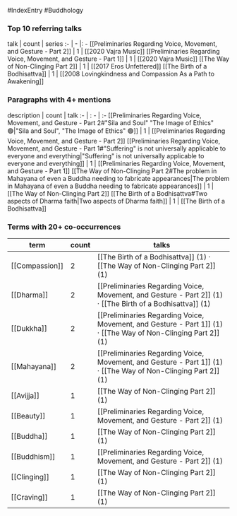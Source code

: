 #IndexEntry #Buddhology

### Top 10 referring talks
talk | count | series
:- | - |: -
[[Preliminaries Regarding Voice, Movement, and Gesture - Part 2]] | 1 | [[2020 Vajra Music]]
[[Preliminaries Regarding Voice, Movement, and Gesture - Part 1]] | 1 | [[2020 Vajra Music]]
[[The Way of Non-Clinging Part 2]] | 1 | [[2017 Eros Unfettered]]
[[The Birth of a Bodhisattva]] | 1 | [[2008 Lovingkindness and Compassion As a Path to Awakening]]

### Paragraphs with 4+ mentions
description | count | talk
:- | : - | :-
[[Preliminaries Regarding Voice, Movement, and Gesture - Part 2#"Sila and Soul" "The Image of Ethics" 🟢\|"Sila and Soul", "The Image of Ethics" 🟢]] | 1 | [[Preliminaries Regarding Voice, Movement, and Gesture - Part 2]]
[[Preliminaries Regarding Voice, Movement, and Gesture - Part 1#"Suffering" is not universally applicable to everyone and everything\|"Suffering" is not universally applicable to everyone and everything]] | 1 | [[Preliminaries Regarding Voice, Movement, and Gesture - Part 1]]
[[The Way of Non-Clinging Part 2#The problem in Mahayana of even a Buddha needing to fabricate appearances\|The problem in Mahayana of even a Buddha needing to fabricate appearances]] | 1 | [[The Way of Non-Clinging Part 2]]
[[The Birth of a Bodhisattva#Two aspects of Dharma faith\|Two aspects of Dharma faith]] | 1 | [[The Birth of a Bodhisattva]]

### Terms with 20+ co-occurrences
term | count | talks
-|-|-
[[Compassion]] | 2 | <span class="counts">[[The Birth of a Bodhisattva]] (1) · [[The Way of Non-Clinging Part 2]] (1)</span> 
[[Dharma]] | 2 | <span class="counts">[[Preliminaries Regarding Voice, Movement, and Gesture - Part 2]] (1) · [[The Birth of a Bodhisattva]] (1)</span> 
[[Dukkha]] | 2 | <span class="counts">[[Preliminaries Regarding Voice, Movement, and Gesture - Part 1]] (1) · [[The Way of Non-Clinging Part 2]] (1)</span> 
[[Mahayana]] | 2 | <span class="counts">[[Preliminaries Regarding Voice, Movement, and Gesture - Part 1]] (1) · [[The Way of Non-Clinging Part 2]] (1)</span> 
[[Avijja]] | 1 | <span class="counts">[[The Way of Non-Clinging Part 2]] (1)</span> 
[[Beauty]] | 1 | <span class="counts">[[Preliminaries Regarding Voice, Movement, and Gesture - Part 2]] (1)</span> 
[[Buddha]] | 1 | <span class="counts">[[The Way of Non-Clinging Part 2]] (1)</span> 
[[Buddhism]] | 1 | <span class="counts">[[Preliminaries Regarding Voice, Movement, and Gesture - Part 2]] (1)</span> 
[[Clinging]] | 1 | <span class="counts">[[The Way of Non-Clinging Part 2]] (1)</span> 
[[Craving]] | 1 | <span class="counts">[[The Way of Non-Clinging Part 2]] (1)</span> 

